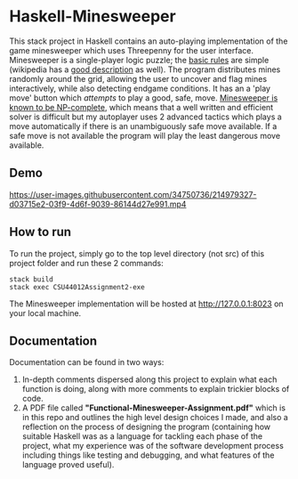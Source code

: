 # Haskell-Minesweeper

This stack project in Haskell contains an auto-playing implementation of the game minesweeper which uses Threepenny for the user interface. Minesweeper is a single-player logic puzzle; the [basic rules](http://www.freeminesweeper.org/help/minehelpinstructions.html) are simple (wikipedia has a [good description](http://en.wikipedia.org/wiki/Minesweeper_%28video_game%29) as well). The program distributes mines randomly around the grid, allowing the user to uncover and flag mines interactively, while also detecting endgame conditions. It has an a 'play move' button which *attempts* to play a good, safe, move. [Minesweeper is known to be NP-complete](http://web.mat.bham.ac.uk/R.W.Kaye/minesw/ordmsw.htm), which means that a well written and efficient solver is difficult but my autoplayer uses 2 advanced tactics which plays a move automatically if there is an unambiguously safe move available. If a safe move is not available the program will play the least dangerous move available. 

## Demo


https://user-images.githubusercontent.com/34750736/214979327-d03715e2-03f9-4d6f-9039-86144d27e991.mp4



## How to run
To run the project, simply go to the top level directory (not src) of this project folder and run these 2 commands:


```
stack build
stack exec CSU44012Assignment2-exe
```

The Minesweeper implementation will be hosted at http://127.0.0.1:8023 on your local machine.

## Documentation
Documentation can be found in two ways:
1. In-depth comments dispersed along this project to explain what each function is doing, along with more comments to explain trickier blocks of code.
3. A PDF file called **"Functional-Minesweeper-Assignment.pdf"** which is in this repo and outlines the high level design choices I made, and also a reflection on the process of designing the program (containing how suitable Haskell was as a language for tackling each phase of the project, what my experience was of the software development process including things like testing and debugging, and what features of the language proved useful). 
